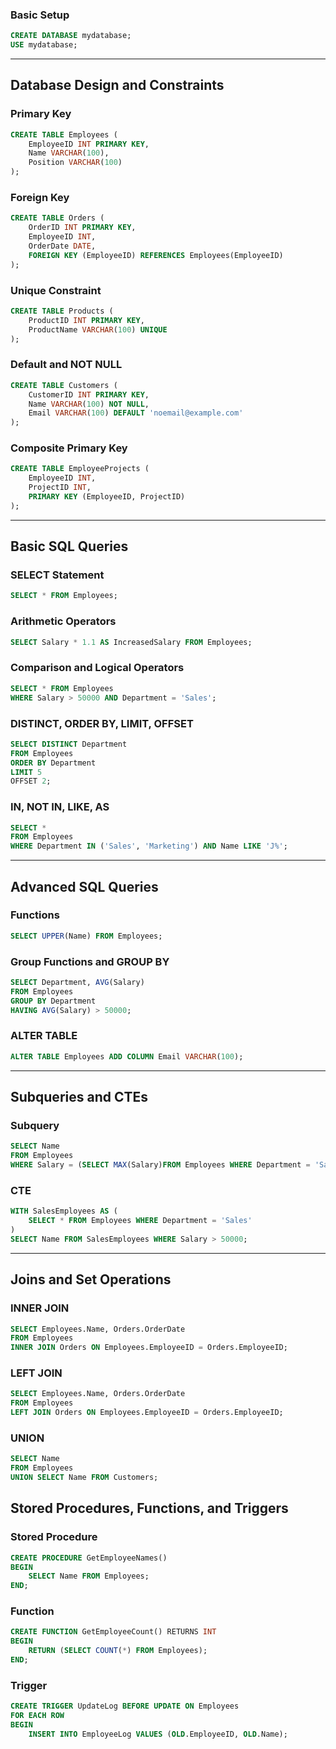 
### Basic Setup
```sql
CREATE DATABASE mydatabase;
USE mydatabase;
```

---

##  Database Design and Constraints

### Primary Key
```sql
CREATE TABLE Employees (
    EmployeeID INT PRIMARY KEY,
    Name VARCHAR(100),
    Position VARCHAR(100)
);
```

### Foreign Key
```sql
CREATE TABLE Orders (
    OrderID INT PRIMARY KEY,
    EmployeeID INT,
    OrderDate DATE,
    FOREIGN KEY (EmployeeID) REFERENCES Employees(EmployeeID)
);
```

### Unique Constraint
```sql
CREATE TABLE Products (
    ProductID INT PRIMARY KEY,
    ProductName VARCHAR(100) UNIQUE
);
```

### Default and NOT NULL
```sql
CREATE TABLE Customers (
    CustomerID INT PRIMARY KEY,
    Name VARCHAR(100) NOT NULL,
    Email VARCHAR(100) DEFAULT 'noemail@example.com'
);
```

### Composite Primary Key
```sql
CREATE TABLE EmployeeProjects (
    EmployeeID INT,
    ProjectID INT,
    PRIMARY KEY (EmployeeID, ProjectID)
);
```

---

##  Basic SQL Queries

### SELECT Statement
```sql
SELECT * FROM Employees;
```

### Arithmetic Operators
```sql
SELECT Salary * 1.1 AS IncreasedSalary FROM Employees;
```

### Comparison and Logical Operators
```sql
SELECT * FROM Employees
WHERE Salary > 50000 AND Department = 'Sales';
```

### DISTINCT, ORDER BY, LIMIT, OFFSET
```sql
SELECT DISTINCT Department
FROM Employees
ORDER BY Department
LIMIT 5
OFFSET 2;
```

### IN, NOT IN, LIKE, AS
```sql
SELECT *
FROM Employees
WHERE Department IN ('Sales', 'Marketing') AND Name LIKE 'J%';
```

---

## Advanced SQL Queries

### Functions
```sql
SELECT UPPER(Name) FROM Employees;
```

### Group Functions and GROUP BY
```sql
SELECT Department, AVG(Salary)
FROM Employees
GROUP BY Department
HAVING AVG(Salary) > 50000;
```

### ALTER TABLE
```sql
ALTER TABLE Employees ADD COLUMN Email VARCHAR(100);
```

---

## Subqueries and CTEs

### Subquery
```sql
SELECT Name
FROM Employees
WHERE Salary = (SELECT MAX(Salary)FROM Employees WHERE Department = 'Sales');
```

### CTE
```sql
WITH SalesEmployees AS (
    SELECT * FROM Employees WHERE Department = 'Sales'
)
SELECT Name FROM SalesEmployees WHERE Salary > 50000;
```

---

##  Joins and Set Operations

### INNER JOIN
```sql
SELECT Employees.Name, Orders.OrderDate
FROM Employees
INNER JOIN Orders ON Employees.EmployeeID = Orders.EmployeeID;
```

### LEFT JOIN
```sql
SELECT Employees.Name, Orders.OrderDate
FROM Employees
LEFT JOIN Orders ON Employees.EmployeeID = Orders.EmployeeID;
```

### UNION
```sql
SELECT Name
FROM Employees
UNION SELECT Name FROM Customers;
```
##  Stored Procedures, Functions, and Triggers

### Stored Procedure
```sql
CREATE PROCEDURE GetEmployeeNames()
BEGIN
    SELECT Name FROM Employees;
END;
```

### Function
```sql
CREATE FUNCTION GetEmployeeCount() RETURNS INT
BEGIN
    RETURN (SELECT COUNT(*) FROM Employees);
END;
```

### Trigger
```sql
CREATE TRIGGER UpdateLog BEFORE UPDATE ON Employees
FOR EACH ROW
BEGIN
    INSERT INTO EmployeeLog VALUES (OLD.EmployeeID, OLD.Name);
